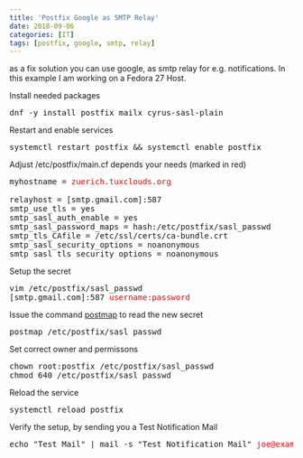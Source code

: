```yaml
---
title: 'Postfix Google as SMTP Relay'
date: 2018-09-06
categories: [IT]
tags: [postfix, google, smtp, relay]
---
```

<p>as a fix solution you can use google, as smtp relay for e.g. notifications. In this example I am working on a Fedora 27 Host.</p>
<p>Install needed packages</p>
<pre>dnf -y install postfix mailx cyrus-sasl-plain</pre>
<p>Restart and enable services</p>
<pre>systemctl restart postfix &amp;&amp; systemctl enable postfix</pre>
<p>Adjust&nbsp;/etc/postfix/main.cf depends your needs (marked in red)</p>
<pre>myhostname = <span style="color: #ff0000;">zuerich.tuxclouds.org</span><br /><br />relayhost = [smtp.gmail.com]:587<br />smtp_use_tls = yes<br />smtp_sasl_auth_enable = yes<br />smtp_sasl_password_maps = hash:/etc/postfix/sasl_passwd<br />smtp_tls_CAfile = /etc/ssl/certs/ca-bundle.crt<br />smtp_sasl_security_options = noanonymous<br />smtp_sasl_tls_security_options = noanonymous</pre>
<p>Setup the secret</p>
<pre>vim /etc/postfix/sasl_passwd<br />[smtp.gmail.com]:587 <span style="color: #ff0000;">username:password</span></pre>
<p>Issue the command <a href="https://www.postfix.org/postmap.1.html">postmap</a> to read the new secret</p>
<pre>postmap /etc/postfix/sasl_passwd</pre>
<p>Set correct owner and permissons</p>
<pre>chown root:postfix /etc/postfix/sasl_passwd<br />chmod 640 /etc/postfix/sasl_passwd</pre>
<p>Reload the service</p>
<pre>systemctl reload postfix</pre>
<p>Verify the setup, by sending you a Test Notification Mail</p>
<pre>echo "Test Mail" | mail -s "Test Notification Mail" <span style="color: #ff0000;">joe@example.net</span></pre>
<p>&nbsp;</p>
